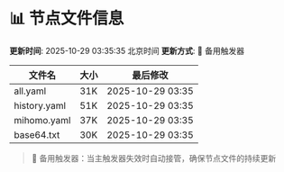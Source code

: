 # 📊 节点文件信息

**更新时间**: 2025-10-29 03:35:35 北京时间
**更新方式**: 🔄 备用触发器

| 文件名 | 大小 | 最后修改 |
|--------|------|----------|
| all.yaml | 31K | 2025-10-29 03:35 |
| history.yaml | 51K | 2025-10-29 03:35 |
| mihomo.yaml | 37K | 2025-10-29 03:35 |
| base64.txt | 30K | 2025-10-29 03:35 |

> 🔄 备用触发器：当主触发器失效时自动接管，确保节点文件的持续更新

